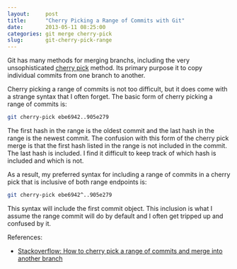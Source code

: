 ```yaml
---
layout:     post
title:      "Cherry Picking a Range of Commits with Git"
date:       2013-05-11 08:25:00
categories: git merge cherry-pick
slug:       git-cherry-pick-range
---
```


Git has many methods for merging branchs, including the very unsophisticated [cherry pick](https://www.kernel.org/pub/software/scm/git/docs/git-cherry-pick.html) method. Its primary purpose it to copy individual commits from one branch to another.

Cherry picking a range of commits is not too difficult, but it does come with a strange syntax that I often forget. The basic form of cherry picking a range of commits is:

```bash
git cherry-pick ebe6942..905e279
```

The first hash in the range is the oldest commit and the last hash in the range is the newest commit. The confusion with this form of the cherry pick merge is that the first hash listed in the range is not included in the commit. The last hash is included. I find it difficult to keep track of which hash is included and which is not.

As a result, my preferred syntax for including a range of commits in a cherry pick that is inclusive of both range endpoints is:

```bash
git cherry-pick ebe6942^..905e279
```

This syntax will include the first commit object. This inclusion is what I assume the range commit will do by default and I often get tripped up and confused by it.

References:

* [Stackoverflow: How to cherry pick a range of commits and merge into another branch](http://stackoverflow.com/questions/1994463/how-to-cherry-pick-a-range-of-commits-and-merge-into-another-branch)
